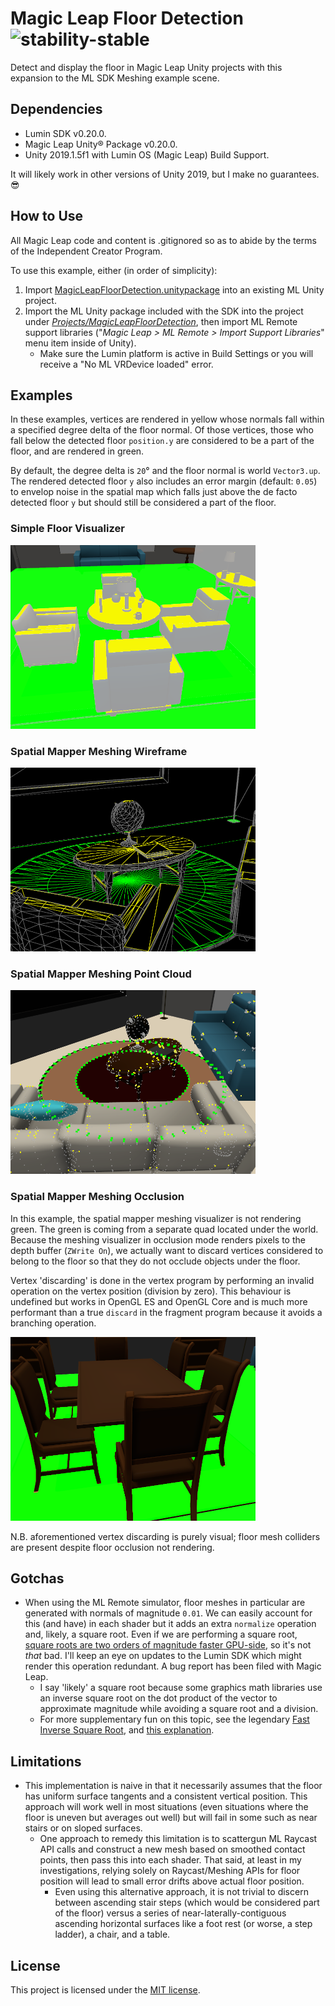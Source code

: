 # Magic Leap Floor Detection ![stability-stable](https://img.shields.io/badge/stability-stable-green.svg)

Detect and display the floor in Magic Leap Unity projects with this expansion to the ML SDK Meshing example scene.

## Dependencies

* Lumin SDK v0.20.0.
* Magic Leap Unity® Package v0.20.0.
* Unity 2019.1.5f1 with Lumin OS (Magic Leap) Build Support.

It will likely work in other versions of Unity 2019, but I make no guarantees. 😎

## How to Use

All Magic Leap code and content is .gitignored so as to abide by the terms of the Independent Creator Program.

To use this example, either (in order of simplicity):

1. Import [MagicLeapFloorDetection.unitypackage](https://github.com/davidfoster/magic-leap-floor-detection/blob/v1.0.2/Packages/MagicLeapFloorDetection.unitypackage) into an existing ML Unity project.
2. Import the ML Unity package included with the SDK into the project under [_Projects/MagicLeapFloorDetection_](https://github.com/davidfoster/magic-leap-floor-detection/blob/v1.0.2/Projects/MagicLeapFloorDetection), then import ML Remote support libraries ("_Magic Leap > ML Remote > Import Support Libraries_" menu item inside of Unity).
   * Make sure the Lumin platform is active in Build Settings or you will receive a "No ML VRDevice loaded" error.

## Examples

In these examples, vertices are rendered in yellow whose normals fall within a specified degree delta of the floor normal. Of those vertices, those who fall below the detected floor `position.y` are considered to be a part of the floor, and are rendered in green.

By default, the degree delta is `20`° and the floor normal is world `Vector3.up`. The rendered detected floor `y` also includes an error margin (default: `0.05`) to envelop noise in the spatial map which falls just above the de facto detected floor `y` but should still be considered a part of the floor.

### Simple Floor Visualizer

<img src="https://github.com/davidfoster/magic-leap-floor-detection/blob/v1.0.2/Examples/simple-floor-visualizer-example.png" alt="Simple Floor Visualizer." width="392" height="294" />

### Spatial Mapper Meshing Wireframe

<img src="https://github.com/davidfoster/magic-leap-floor-detection/blob/v1.0.2/Examples/spatial-mapper-meshing-wireframe-example.png" alt="Spatial Mapper Meshing Wireframe." width="392" height="294" />

### Spatial Mapper Meshing Point Cloud

<img src="https://github.com/davidfoster/magic-leap-floor-detection/blob/v1.0.2/Examples/spatial-mapper-meshing-point-cloud-example.png" alt="Spatial Mapper Meshing Point Cloud." width="392" height="294" />

### Spatial Mapper Meshing Occlusion

In this example, the spatial mapper meshing visualizer is not rendering green. The green is coming from a separate quad located under the world. Because the meshing visualizer in occlusion mode renders pixels to the depth buffer (`ZWrite On`), we actually want to discard vertices considered to belong to the floor so that they do not occlude objects under the floor.

Vertex 'discarding' is done in the vertex program by performing an invalid operation on the vertex position (division by zero). This behaviour is undefined but works in OpenGL ES and OpenGL Core and is much more performant than a true `discard` in the fragment program because it avoids a branching operation.

<img src="https://github.com/davidfoster/magic-leap-floor-detection/blob/v1.0.2/Examples/spatial-mapper-meshing-occlusion-example.png" alt="Spatial Mapper Meshing Occlusion." width="392" height="294" />

N.B. aforementioned vertex discarding is purely visual; floor mesh colliders are present despite floor occlusion not rendering.

## Gotchas

* When using the ML Remote simulator, floor meshes in particular are generated with normals of magnitude `0.01`. We can easily account for this (and have) in each shader but it adds an extra `normalize` operation and, likely, a square root. Even if we are performing a square root, [square roots are two orders of magnitude faster GPU-side](http://supercomputingblog.com/cuda/performance-of-sqrt-in-cuda/), so it's not _that_ bad. I'll keep an eye on updates to the Lumin SDK which might render this operation redundant. A bug report has been filed with Magic Leap.
   *  I say 'likely' a square root because some graphics math libraries use an inverse square root on the dot product of the vector to approximate magnitude while avoiding a square root and a division.
   * For more supplementary fun on this topic, see the legendary [Fast Inverse Square Root](https://en.wikipedia.org/wiki/Fast_inverse_square_root), and [this explanation](http://h14s.p5r.org/2012/09/0x5f3759df-appendix.html).

## Limitations

* This implementation is naive in that it necessarily assumes that the floor has uniform surface tangents and a consistent vertical position. This approach will work well in most situations (even situations where the floor is uneven but averages out well) but will fail in some such as near stairs or on sloped surfaces.
   * One approach to remedy this limitation is to scattergun ML Raycast API calls and construct a new mesh based on smoothed contact points, then pass this into each shader. That said, at least in my investigations, relying solely on Raycast/Meshing APIs for floor position will lead to small error drifts above actual floor position.
      * Even using this alternative approach, it is not trivial to discern between ascending stair steps (which would be considered part of the floor) versus a series of near-laterally-contiguous ascending horizontal surfaces like a foot rest (or worse, a step ladder), a chair, and a table.

## License

This project is licensed under the [MIT license](https://github.com/davidfoster/magic-leap-floor-detection/blob/v1.0.2/LICENSE).